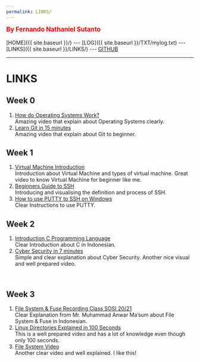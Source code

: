 ```yaml
---
permalink: LINKS/
---
```

<span style="color:red; font-weight:bold; font-size:larger;">By Fernando Nathaniel Sutanto</span>
<br><br>
[HOME]({{ site.baseurl }}/) ---
[LOG]({{ site.baseurl }}/TXT/mylog.txt) ---
[LINKS]({{ site.baseurl }}/LINKS/) ---
[GITHUB](https://github.com/nandonathaniel/os222)
<br>
<hr>

# LINKS

## Week 0
1. [How do Operating Systems Work?](https://www.youtube.com/watch?v=GjNp0bBrjmU)<br/>
Amazing video that explain about Operating Systems clearly.
1. [Learn Git in 15 minutes](https://www.youtube.com/watch?v=USjZcfj8yxE)<br/>
Amazing video that explain about Git to beginner.

## Week 1
1. [Virtual Machine Introduction](https://www.youtube.com/watch?v=mQP0wqNT_DI)<br/>
Introduction about Virtual Machine and types of virtual machine. Great video to know Virtual Machine for beginner like me.
2. [Beginners Guide to SSH](https://www.youtube.com/watch?v=qWKK_PNHnnA)<br/>
Introducing and visualising the definition and process of SSH. 
3. [How to use PUTTY to SSH on Windows](https://www.youtube.com/watch?v=pWDHUlvcAsg)<br/>
Clear Instructions to use PUTTY. 

## Week 2
1. [Introduction C Programming Language](https://www.youtube.com/watch?v=cNDhVXwglhI)<br/>
Clear Introduction about C in Indonesian.
2. [Cyber Security in 7 minutes](https://www.youtube.com/watch?v=inWWhr5tnEA)<br/>
Simple and clear explanation about Cyber Security. Another nice visual and well prepared video.
<br>

## Week 3
1. [File System & Fuse Recording Class SOSI 20/21](https://www.youtube.com/watch?v=PBkZynNIZWk)<br/>
Clear Explanation from Mr. Muhammad Anwar Ma’sum about File System & Fuse in Indonesian.
2. [Linux Directories Explained in 100 Seconds](https://www.youtube.com/watch?v=42iQKuQodW4)<br/>
This is a well prepared video and has a lot of knowledge even though only 100 seconds.
3. [File System Video](https://youtu.be/KN8YgJnShPM)<br/>
Another clear video and well explained. I like this!

